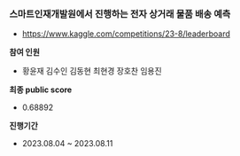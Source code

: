 ### 스마트인재개발원에서 진행하는 전자 상거래 물품 배송 예측
- https://www.kaggle.com/competitions/23-8/leaderboard
  
**참여 인원**
- 황윤재 김수인 김동현 최현경 장호찬 임용진

**최종 public score**
- 0.68892

**진행기간**
- 2023.08.04 ~ 2023.08.11
